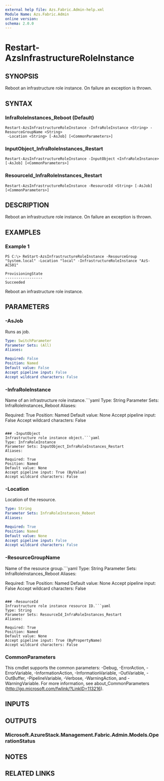 ```yaml
---
external help file: Azs.Fabric.Admin-help.xml
Module Name: Azs.Fabric.Admin
online version:
schema: 2.0.0
---
```


# Restart-AzsInfrastructureRoleInstance

## SYNOPSIS
Reboot an infrastructure role instance.  On failure an exception is thrown.

## SYNTAX

### InfraRoleInstances_Reboot (Default)
```
Restart-AzsInfrastructureRoleInstance -InfraRoleInstance <String> -ResourceGroupName <String>
 -Location <String> [-AsJob] [<CommonParameters>]
```

### InputObject_InfraRoleInstances_Restart
```
Restart-AzsInfrastructureRoleInstance -InputObject <InfraRoleInstance> [-AsJob] [<CommonParameters>]
```

### ResourceId_InfraRoleInstances_Restart
```
Restart-AzsInfrastructureRoleInstance -ResourceId <String> [-AsJob] [<CommonParameters>]
```

## DESCRIPTION
Reboot an infrastructure role instance.  On failure an exception is thrown.

## EXAMPLES

### Example 1
```
PS C:\> ReStart-AzsInfrastructureRoleInstance -ResourceGroup "System.local" -Location "local" -InfrastructureRoleInstance "AzS-ACS01"

ProvisioningState
-----------------
Succeeded
```

Reboot an infrastructure role instance.

## PARAMETERS

### -AsJob
Runs as job.

```yaml
Type: SwitchParameter
Parameter Sets: (All)
Aliases:

Required: False
Position: Named
Default value: False
Accept pipeline input: False
Accept wildcard characters: False
```

### -InfraRoleInstance
Name of an infrastructure role instance.```yaml
Type: String
Parameter Sets: InfraRoleInstances_Reboot
Aliases:

Required: True
Position: Named
Default value: None
Accept pipeline input: False
Accept wildcard characters: False
```

### -InputObject
Infrastructure role instance object.```yaml
Type: InfraRoleInstance
Parameter Sets: InputObject_InfraRoleInstances_Restart
Aliases:

Required: True
Position: Named
Default value: None
Accept pipeline input: True (ByValue)
Accept wildcard characters: False
```

### -Location
Location of the resource.

```yaml
Type: String
Parameter Sets: InfraRoleInstances_Reboot
Aliases:

Required: True
Position: Named
Default value: None
Accept pipeline input: False
Accept wildcard characters: False
```

### -ResourceGroupName
Name of the resource group.```yaml
Type: String
Parameter Sets: InfraRoleInstances_Reboot
Aliases:

Required: True
Position: Named
Default value: None
Accept pipeline input: False
Accept wildcard characters: False
```

### -ResourceId
Infrastructure role instance resource ID.```yaml
Type: String
Parameter Sets: ResourceId_InfraRoleInstances_Restart
Aliases:

Required: True
Position: Named
Default value: None
Accept pipeline input: True (ByPropertyName)
Accept wildcard characters: False
```

### CommonParameters
This cmdlet supports the common parameters: -Debug, -ErrorAction, -ErrorVariable, -InformationAction, -InformationVariable, -OutVariable, -OutBuffer, -PipelineVariable, -Verbose, -WarningAction, and -WarningVariable. For more information, see about_CommonParameters (http://go.microsoft.com/fwlink/?LinkID=113216).

## INPUTS

## OUTPUTS

### Microsoft.AzureStack.Management.Fabric.Admin.Models.OperationStatus

## NOTES

## RELATED LINKS

